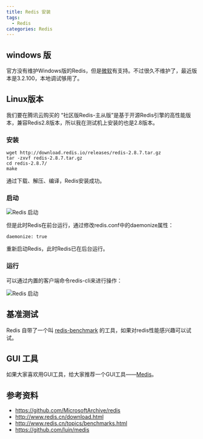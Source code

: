 ```yaml
---
title: Redis 安装
tags:
  - Redis
categories: Redis
---
```


## windows 版
官方没有维护Windows版的Redis，但是[微软](https://github.com/MicrosoftArchive/redis/releases)有支持。不过很久不维护了，最近版本是3.2.100，本地调试够用了。

## Linux版本
我们要在腾讯云购买的 “社区版Redis-主从版”是基于开源Redis引擎的高性能版本，兼容Redis2.8版本，所以我在测试机上安装的也是2.8版本。
<!-- more -->
### 安装

```
wget http://download.redis.io/releases/redis-2.8.7.tar.gz
tar -zxvf redis-2.8.7.tar.gz
cd redis-2.8.7/
make
```

通过下载、解压、编译，Redis安装成功。

### 启动
![Redis 启动](https://img.ryoma.top/Redis/redis_start.png)

但是此时Redis在前台运行，通过修改redis.conf中的daemonize属性：
```
daemonize: true
```
重新启动Redis，此时Redis已在后台运行。

### 运行
可以通过内置的客户端命令redis-cli来进行操作：

![Redis 启动](https://img.ryoma.top/Redis/redis-cli.png)

## 基准测试
Redis 自带了一个叫 [redis-benchmark](http://www.redis.cn/topics/benchmarks.html) 的工具，如果对redis性能感兴趣可以试试。

## GUI 工具
如果大家喜欢用GUI工具，给大家推荐一个GUI工具——[Medis](https://github.com/luin/medis)。

## 参考资料
- https://github.com/MicrosoftArchive/redis
- http://www.redis.cn/download.html
- http://www.redis.cn/topics/benchmarks.html
- https://github.com/luin/medis